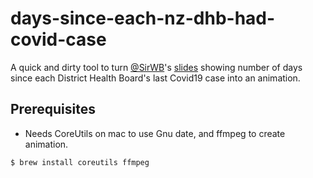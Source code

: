 # days-since-each-nz-dhb-had-covid-case

A quick and dirty tool to turn [@SirWB](https://twitter.com/SirWB)'s [slides](https://twitter.com/SirWB/status/1258125090417291264) showing number of days since each District Health Board's last Covid19 case into an animation.

## Prerequisites

- Needs CoreUtils on mac to use Gnu date, and ffmpeg to create animation.

```
$ brew install coreutils ffmpeg
```

